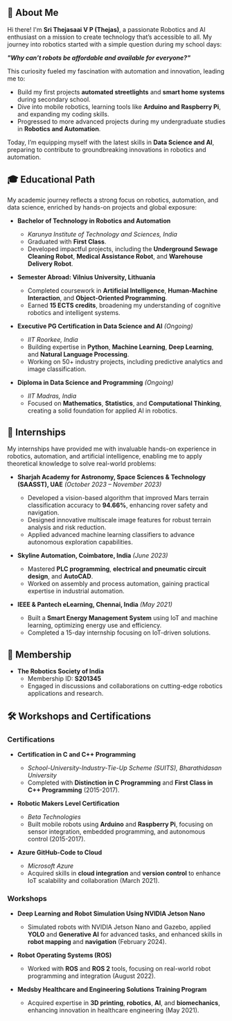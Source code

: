 ## **🚀 About Me**

Hi there! I'm **Sri Thejasaai V P (Thejas)**, a passionate Robotics and AI enthusiast on a mission to 
create technology that’s accessible to all. My journey into robotics started with a simple question 
during my school days:

***"Why can’t robots be affordable and available for everyone?"***

This curiosity fueled my fascination with automation and innovation, leading me to:

- Build my first projects **automated streetlights** and **smart home systems** during secondary school.
- Dive into mobile robotics, learning tools like **Arduino and Raspberry Pi**, and expanding my coding skills.
- Progressed to more advanced projects during my undergraduate studies in **Robotics and Automation**.

Today, I’m equipping myself with the latest skills in **Data Science and AI**, preparing to contribute to 
groundbreaking innovations in robotics and automation.

## 🎓 **Educational Path**
My academic journey reflects a strong focus on robotics, automation, and data science, enriched by hands-on projects and global exposure:

- **Bachelor of Technology in Robotics and Automation**  
  - *Karunya Institute of Technology and Sciences, India*  
  - Graduated with **First Class**.  
  - Developed impactful projects, including the **Underground Sewage Cleaning Robot**, **Medical Assistance Robot**, and **Warehouse Delivery Robot**.  

- **Semester Abroad: Vilnius University, Lithuania**  
  - Completed coursework in **Artificial Intelligence**, **Human-Machine Interaction**, and **Object-Oriented Programming**.  
  - Earned **15 ECTS credits**, broadening my understanding of cognitive robotics and intelligent systems.

- **Executive PG Certification in Data Science and AI** *(Ongoing)*  
  - *IIT Roorkee, India*  
  - Building expertise in **Python**, **Machine Learning**, **Deep Learning**, and **Natural Language Processing**.  
  - Working on 50+ industry projects, including predictive analytics and image classification.

- **Diploma in Data Science and Programming** *(Ongoing)*  
  - *IIT Madras, India*  
  - Focused on **Mathematics**, **Statistics**, and **Computational Thinking**, creating a solid foundation for applied AI in robotics.

## 💼 **Internships**
My internships have provided me with invaluable hands-on experience in robotics, automation, and artificial intelligence, enabling me to 
apply theoretical knowledge to solve real-world problems:

- **Sharjah Academy for Astronomy, Space Sciences & Technology (SAASST), UAE** *(October 2023 – November 2023)*  
  - Developed a vision-based algorithm that improved Mars terrain classification accuracy to **94.66%**, enhancing rover safety and navigation.  
  - Designed innovative multiscale image features for robust terrain analysis and risk reduction.  
  - Applied advanced machine learning classifiers to advance autonomous exploration capabilities.  

- **Skyline Automation, Coimbatore, India** *(June 2023)*  
  - Mastered **PLC programming**, **electrical and pneumatic circuit design**, and **AutoCAD**.  
  - Worked on assembly and process automation, gaining practical expertise in industrial automation.  

- **IEEE & Pantech eLearning, Chennai, India** *(May 2021)*  
  - Built a **Smart Energy Management System** using IoT and machine learning, optimizing energy use and efficiency.  
  - Completed a 15-day internship focusing on IoT-driven solutions.
 
## 🏅 **Membership**
- **The Robotics Society of India**  
  - Membership ID: **S201345**  
  - Engaged in discussions and collaborations on cutting-edge robotics applications and research.
## 🛠 **Workshops and Certifications**

### **Certifications**
- **Certification in C and C++ Programming**  
  - *School-University-Industry-Tie-Up Scheme (SUITS), Bharathidasan University*  
  - Completed with **Distinction in C Programming** and **First Class in C++ Programming** (2015-2017).  

- **Robotic Makers Level Certification**  
  - *Beta Technologies*  
  - Built mobile robots using **Arduino** and **Raspberry Pi**, focusing on sensor integration, embedded programming, and autonomous control (2015-2017).  

- **Azure GitHub-Code to Cloud**  
  - *Microsoft Azure*  
  - Acquired skills in **cloud integration** and **version control** to enhance IoT scalability and collaboration (March 2021).  

### **Workshops**
- **Deep Learning and Robot Simulation Using NVIDIA Jetson Nano**  
  - Simulated robots with NVIDIA Jetson Nano and Gazebo, applied **YOLO** and **Generative AI** for advanced tasks, and enhanced skills
    in **robot mapping** and **navigation** (February 2024).  

- **Robot Operating Systems (ROS)**  
  - Worked with **ROS** and **ROS 2** tools, focusing on real-world robot programming and integration (August 2022).  

- **Medsby Healthcare and Engineering Solutions Training Program**  
  - Acquired expertise in **3D printing**, **robotics**, **AI**, and **biomechanics**, enhancing innovation in healthcare engineering (May 2021).  


  
	




